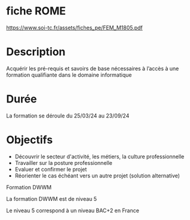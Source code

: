 # fiche ROME

https://www.soi-tc.fr/assets/fiches_pe/FEM_M1805.pdf

# Description

Acquérir les pré-requis et savoirs de base nécessaires à l’accès à une formation qualifiante dans le domaine informatique

# Durée

La formation se déroule du 25/03/24 au 23/09/24

# Objectifs

- Découvrir le secteur d'activité, les métiers, la culture professionnelle 
- Travailler sur la posture professionnelle 
- Evaluer et confirmer le projet 
- Réorienter le cas échéant vers un autre projet (solution alternative) 

Formation DWWM

La formation DWWM est de niveau 5

Le niveau 5 correspond à un niveau BAC+2 en France

